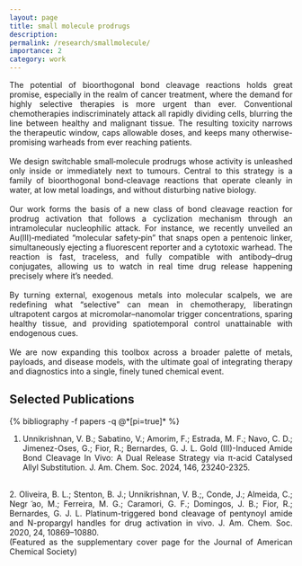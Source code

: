 ```yaml
---
layout: page
title: small molecule prodrugs
description: 
permalink: /research/smallmolecule/
importance: 2
category: work
---
```


<div style="text-align: justify"> The potential of bioorthogonal bond cleavage reactions holds great promise, especially in the realm of cancer treatment, where the demand for highly selective therapies is more urgent than ever. Conventional chemotherapies indiscriminately attack all rapidly dividing cells, blurring the line between healthy and malignant tissue. The resulting toxicity narrows the therapeutic window, caps allowable doses, and keeps many otherwise-promising warheads from ever reaching patients. <br>
<br>
We design switchable small‑molecule prodrugs whose activity is unleashed only inside or immediately next to tumours. Central to this strategy is a family of bioorthogonal bond‑cleavage reactions that operate cleanly in water, at low metal loadings, and without disturbing native biology. <br>
<br>
Our work forms the basis of a new class of bond cleavage reaction for prodrug activation that follows a cyclization mechanism through an intramolecular nucleophilic attack. For instance, we recently unveiled an Au(III)‑mediated “molecular safety‑pin” that snaps open a pentenoic linker, simultaneously ejecting a fluorescent reporter and a cytotoxic warhead. The reaction is fast, traceless, and fully compatible with antibody–drug conjugates, allowing us to watch in real time drug release happening precisely where it’s needed.<br>
<br>
By turning external, exogenous metals into molecular scalpels, we are redefining what “selective” can mean in chemotherapy, liberatingn ultrapotent cargos at micromolar–nanomolar trigger concentrations, sparing healthy tissue, and providing spatiotemporal control unattainable with endogenous cues.<br>
<br>
We are now expanding this toolbox across a broader palette of metals, payloads, and disease models, with the ultimate goal of integrating therapy and diagnostics into a single, finely tuned chemical event.

<div class="publications">
  <h2>Selected Publications</h2>
  {% bibliography -f papers -q @*[pi=true]* %}
</div>

1. Unnikrishnan, V. B.; Sabatino, V.; Amorim, F.; Estrada, M. F.; Navo, C. D.; Jimenez-Oses, G.; Fior, R.; Bernardes, G. J. L. Gold (III)-Induced Amide Bond Cleavage In Vivo: A Dual Release Strategy via π-acid Catalysed Allyl Substitution. J. Am. Chem. Soc. 2024, 146, 23240-2325. <br>
<br>
2. Oliveira, B. L.; Stenton, B. J.; Unnikrishnan, V. B.;, Conde, J.; Almeida, C.; Negr ̃ao, M.; Ferreira, M. G.; Caramori, G. F.; Domingos, J. B.; Fior, R.; Bernardes, G. J. L. Platinum-triggered bond cleavage of pentynoyl amide and N-propargyl handles for drug activation in vivo. J. Am. Chem. Soc. 2020, 24, 10869–10880. <br>
(Featured as the supplementary cover page for the Journal of American Chemical Society)
